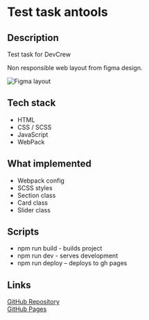 # Test task antools 

## Description
Test task for DevCrew

Non responsible web layout from figma design.

![Figma layout](https://i.postimg.cc/L8m7cvtP/Screenshot-2022-12-07-at-15-51-54.png)

## Tech stack
* HTML
* CSS / SCSS 
* JavaScript
* WebPack

## What implemented
* Webpack config
* SCSS styles
* Section class
* Card class
* Slider class

## Scripts

* npm run build - builds project
* npm run dev - serves development 
* npm run deploy – deploys to gh pages
## Links

[GitHub Repository](https://github.com/Mikeloangel/antools)  
[GitHub Pages](https://mikeloangel.github.io/antools/index.html)


